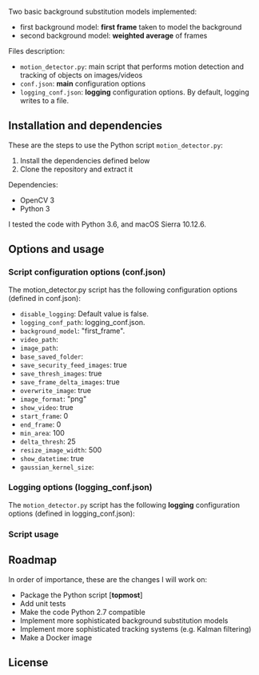 Two basic background substitution models implemented: 
* first background model: **first frame** taken to model the background
* second background model: **weighted average** of frames

Files description:
* `motion_detector.py`: main script that performs motion detection and tracking of objects on images/videos
* `conf.json`: **main** configuration options
* `logging_conf.json`: **logging** configuration options. By default, logging writes to a file.
 
## Installation and dependencies
These are the steps to use the Python script `motion_detector.py`:
1. Install the dependencies defined below
2. Clone the repository and extract it

Dependencies:
* OpenCV 3
* Python 3

I tested the code with Python 3.6, and macOS Sierra 10.12.6.
 
## Options and usage

### Script configuration options (conf.json)

The motion_detector.py script has the following configuration options (defined in conf.json):
* `disable_logging`: Default value is false.
* `logging_conf_path`: logging_conf.json.
* `background_model`: "first_frame".
* `video_path`:
* `image_path`:
* `base_saved_folder`:
* `save_security_feed_images`: true
* `save_thresh_images`: true
* `save_frame_delta_images`: true
* `overwrite_image`: true
* `image_format`: "png"
* `show_video`: true
* `start_frame`: 0
* `end_frame`: 0
* `min_area`: 100
* `delta_thresh`: 25
* `resize_image_width`: 500
* `show_datetime`: true
* `gaussian_kernel_size`:

### Logging options (logging_conf.json)
The `motion_detector.py` script has the following **logging** configuration options (defined in logging_conf.json):


### Script usage

## Roadmap
In order of importance, these are the changes I will work on:
* Package the Python script [**topmost**]
* Add unit tests
* Make the code Python 2.7 compatible
* Implement more sophisticated background substitution models
* Implement more sophisticated tracking systems (e.g. Kalman filtering)
* Make a Docker image

## License